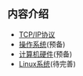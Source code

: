 ## 内容介绍

- [TCP/IP协议](TCP_IP/network.md)
- [操作系统](OS/os.md)(预备)
- [计算机硬件](OS/hardware.md)(预备)
- [Linux系统](OS/Linux/linux.md)(待完善)

